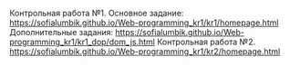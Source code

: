 Контрольная работа №1. Основное задание: https://sofialumbik.github.io/Web-programming_kr1/kr1/homepage.html
Дополнительные задания: https://sofialumbik.github.io/Web-programming_kr1/kr1_dop/dom_js.html
Контрольная работа №2. https://sofialumbik.github.io/Web-programming_kr1/kr2/homepage.html
